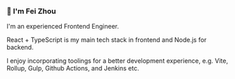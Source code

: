### 👋 I'm Fei Zhou

I'm an experienced Frontend Engineer.

React + TypeScript is my main tech stack in frontend and Node.js for backend.

I enjoy incorporating toolings for a better development experience, e.g. Vite, Rollup, Gulp, Github Actions, and Jenkins etc.

<!--
**FeiZhouFE/FeiZhouFE** is a ✨ _special_ ✨ repository because its `README.md` (this file) appears on your GitHub profile.

Here are some ideas to get you started:

- 🔭 I’m currently working on ...
- 🌱 I’m currently learning ...
- 👯 I’m looking to collaborate on ...
- 🤔 I’m looking for help with ...
- 💬 Ask me about ...
- 📫 How to reach me: ...
- 😄 Pronouns: ...
- ⚡ Fun fact: ...
-->
